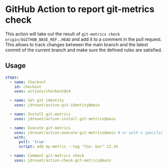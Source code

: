# GitHub Action to report git-metrics check

This action will take out the result of `git-metrics check origin/$GITHUB_BASE_REF..HEAD` and add it to a comment in the pull request.
This allows to track changes between the main branch and the latest commit of the current branch and make sure the defined rules are satisfied.


## Usage

```yaml
steps:
  - name: Checkout
    id: checkout
    uses: actions/checkout@v4

  - name: Set git identity
    uses: jdrouet/action-git-identity@main

  - name: Install git-metrics
    uses: jdrouet/action-install-git-metrics@main

  - name: Execute git-metrics
    uses: jdrouet/action-execute-git-metrics@main # or with a specific version
    with:
      pull: 'true'
      script: add my-metric --tag "foo: bar" 12.34

  - name: Comment git-metrics check
    uses: jdrouet/action-check-git-metrics@main
```
